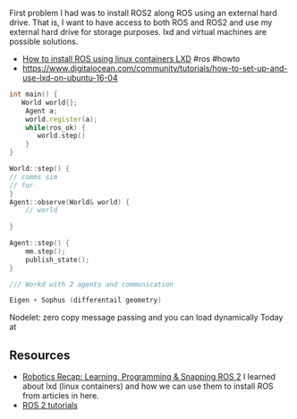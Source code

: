 First problem I had was to install ROS2 along ROS using an external hard drive. That is, I want to have access to both ROS and ROS2 and use my external hard drive for storage purposes.
lxd and virtual machines are possible solutions.

- [How to install ROS using linux containers LXD](https://ubuntu.com/blog/ros-development-with-lxd) #ros #howto
- https://www.digitalocean.com/community/tutorials/how-to-set-up-and-use-lxd-on-ubuntu-16-04


```cpp
int main() {
   World world{};
    Agent a;
	world.register(a);
	while(ros_ok) {
	   world.step()
	}
}

World::step() {
// comms sim
// for 
}
Agent::observe(World& world) {
	// world
	
}

Agent::step() {
	mm.step();
	publish_state();
}

/// Workd with 2 agents and communication

Eigen + Sophus (differentail geometry) 
```


Nodelet: zero copy message passing and you can load dynamically
Today at 

## Resources 
- [Robotics Recap: Learning, Programming & Snapping ROS 2](https://ubuntu.com/blog/robotics-recap-learning-programming-and-snapping-ros-2) I learned about lxd (linux containers) and how we can use them to install ROS from articles in here.
- [ROS 2 tutorials](https://index.ros.org/doc/ros2/Tutorials/)